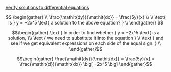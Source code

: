 [Verify solutions to differential equations](https://www.khanacademy.org/math/differential-equations/first-order-differential-equations/differential-equations-intro/e/introduction-to-differential-equations-and-initial-value-problems)

```math

\begin{gather}
   \\
   \frac{\mathit{dy}}{\mathit{dx}} = \frac{5y}{x} \\
   \\
   \text{ Is } y = −2x^5 \text{ a solution to the above equation? }
   \\
\end{gather}

```

```math
\begin{gather}
\text { In order to find whether } y = −2x^5 \text{ is a solution, }\\
\text { we need to substitute it into the equation } \\
\text { and see if we get equivalent expressions on each side of the equal sign. }
\\
\end{gather}
```

```math
\begin{gather}
\frac{\mathit{dy}}{\mathit{dx}} = \frac{5y}{x} = \frac{\mathit{d}}{\mathit{dx}} \big[ −2x^5 \big]
\end{gather}
```
